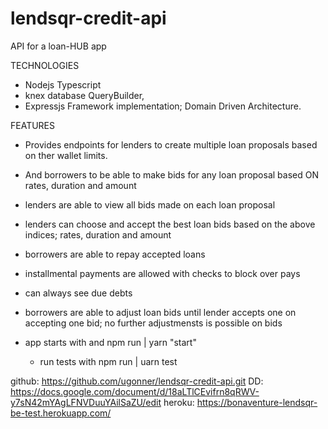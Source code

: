 # lendsqr-credit-api

API for a loan-HUB app

TECHNOLOGIES
- Nodejs Typescript
- knex database QueryBuilder,
- Expressjs Framework implementation; Domain Driven Architecture.

FEATURES
- Provides endpoints for lenders to create multiple loan proposals 
based on ther wallet limits.

- And borrowers to be able to make bids for any loan proposal based ON rates, duration and amount

- lenders are able to view all bids made on each loan proposal
- lenders can choose and accept the best loan bids based on the above
indices; rates, duration and amount

- borrowers are able to repay accepted loans
- installmental payments are allowed with checks to block over pays
- can always see due debts
- borrowers are able to adjust loan bids until lender accepts one
on accepting one bid; no further adjustmensts is possible on bids

- app starts with and 
  npm run | yarn "start"

  - run tests with
  npm run | uarn test

github: https://github.com/ugonner/lendsqr-credit-api.git
DD: https://docs.google.com/document/d/18aLTlCEvifrn8qRWV-y7sN42mYAgLFNVDuuYAilSaZU/edit
heroku: https://bonaventure-lendsqr-be-test.herokuapp.com/